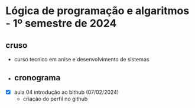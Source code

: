 <h1 aligns="center">
  Lógica de programação e algaritmos - 1º semestre de 2024
</h1>

## cruso
- curso tecnico em anise e desenvolvimento de sistemas

- ## cronograma
- [x] aula 04 introdução ao bithub (07/02/2024)
  - criação do perfil no github

